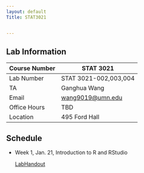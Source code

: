 ```yaml
---
layout: default
Title: STAT3021


---
```



## Lab Information

| Course Number | STAT 3021             |
| ------------- | --------------------- |
| Lab Number    | STAT 3021-002,003,004 |
| TA            | Ganghua Wang          |
| Email         | wang9019@umn.edu      |
| Office Hours  | TBD <br/>             |
| Location      | 495 Ford Hall         |



## Schedule

- Week 1, Jan. 21, Introduction to R and RStudio

  [LabHandout](courses/STAT3021/LabHandout_Week1.pdf)